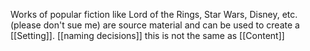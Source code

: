 Works of popular fiction like Lord of the Rings, Star Wars, Disney, etc. (please don't sue me) are source material and can be used to create a [[Setting]].
[[naming decisions]] this is not the same as [[Content]]